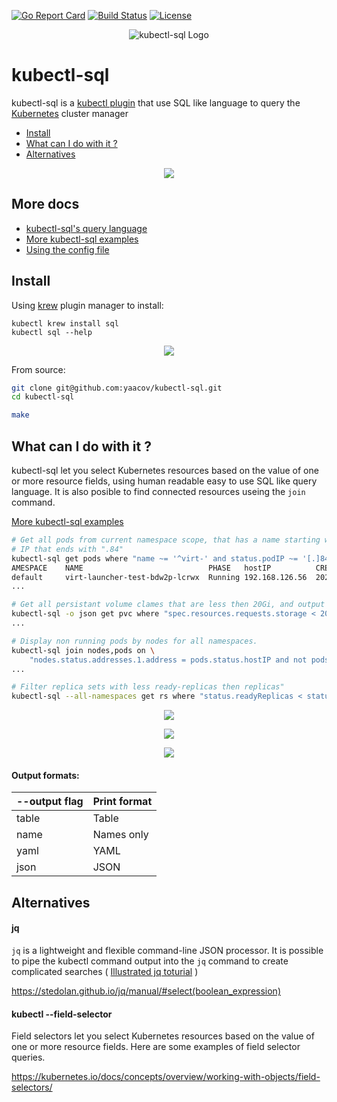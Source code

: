 
[![Go Report Card](https://goreportcard.com/badge/github.com/yaacov/kubectl-sql)](https://goreportcard.com/report/github.com/yaacov/kubectl-sql)
[![Build Status](https://travis-ci.org/yaacov/kubectl-sql.svg?branch=master)](https://travis-ci.org/yaacov/kubectl-sql)
[![License](https://img.shields.io/badge/License-Apache%202.0-blue.svg)](https://opensource.org/licenses/Apache-2.0)

<p align="center">
  <img src="https://raw.githubusercontent.com/yaacov/kubectl-sql/master/img/kubesql-248.png" alt="kubectl-sql Logo">
</p>

# kubectl-sql

kubectl-sql is a [kubectl plugin](https://kubernetes.io/docs/tasks/extend-kubectl/kubectl-plugins/) that use SQL like language to query the [Kubernetes](https://kubernetes.io/) cluster manager

  - [Install](#install)
  - [What can I do with it ?](#what-can-i-do-with-it-)
  - [Alternatives](#alternatives)

<p align="center">
  <a href="https://asciinema.org/a/308607" target="_blank"><img src="https://asciinema.org/a/308607.svg" /></a>
<p>

## More docs

 - [kubectl-sql's query language](https://github.com/yaacov/kubectl-sql/blob/master/README_language.md)
 - [More kubectl-sql examples](https://github.com/yaacov/kubectl-sql/blob/master/README_examples.md)
 - [Using the config file](https://github.com/yaacov/kubectl-sql/blob/master/README_config.md)

## Install

Using [krew](https://sigs.k8s.io/krew) plugin manager to install:

```
kubectl krew install sql
kubectl sql --help
```

<p align="center">
   <a href="https://asciinema.org/a/jPQQCjFG2qGqlZ6HKXWoQjFWa" target="_blank"><img src="https://asciinema.org/a/jPQQCjFG2qGqlZ6HKXWoQjFWa.svg" /></a>
<p>
  
From source:

``` bash
git clone git@github.com:yaacov/kubectl-sql.git
cd kubectl-sql

make
```

## What can I do with it ?

kubectl-sql let you select Kubernetes resources based on the value of one or more resource fields, using
human readable easy to use SQL like query language. It is also posible to find connected resources useing the
`join` command.

[More kubectl-sql examples](https://github.com/yaacov/kubectl-sql/blob/master/README_examples.md)

``` bash
# Get all pods from current namespace scope, that has a name starting with "virt-" and
# IP that ends with ".84"
kubectl-sql get pods where "name ~= '^virt-' and status.podIP ~= '[.]84$'"
AMESPACE	NAME                          	PHASE  	hostIP        	CREATION_TIME(RFC3339)       	
default  	virt-launcher-test-bdw2p-lcrwx	Running	192.168.126.56	2020-02-12T14:14:01+02:00
...
```

``` bash
# Get all persistant volume clames that are less then 20Gi, and output as json.
kubectl-sql -o json get pvc where "spec.resources.requests.storage < 20Gi"
...
```
  
``` bash
# Display non running pods by nodes for all namespaces.
kubectl-sql join nodes,pods on \
    "nodes.status.addresses.1.address = pods.status.hostIP and not pods.phase ~= 'Running'" -A
...
```

``` bash
# Filter replica sets with less ready-replicas then replicas"
kubectl-sql --all-namespaces get rs where "status.readyReplicas < status.replicas"
```

<p align="center">
   <a href="https://asciinema.org/a/vOSwHzeOLbVhQb79ajFmql2uk" target="_blank"><img src="https://asciinema.org/a/vOSwHzeOLbVhQb79ajFmql2uk.svg" /></a>
<p>

<p align="center">
  <a href="https://asciinema.org/a/308443" target="_blank"><img src="https://asciinema.org/a/308443.svg" /></a>
<p>

<p align="center">
   <a href="https://asciinema.org/a/308434" target="_blank"><img src="https://asciinema.org/a/308434.svg" /></a>
<p>

#### Output formats:
| --output flag | Print format |
|----|---|
| table | Table |
| name | Names only |
| yaml | YAML |
| json | JSON |

## Alternatives

#### jq

`jq` is a lightweight and flexible command-line JSON processor. It is possible to
pipe the kubectl command output into the `jq` command to create complicated searches ( [Illustrated jq toturial](https://github.com/MoserMichael/jq-illustrated) )

https://stedolan.github.io/jq/manual/#select(boolean_expression)

#### kubectl --field-selector

Field selectors let you select Kubernetes resources based on the value of one or more resource fields. Here are some examples of field selector queries.

https://kubernetes.io/docs/concepts/overview/working-with-objects/field-selectors/
